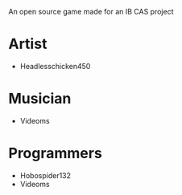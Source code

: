 An open source game made for an IB CAS project

# Artist

- Headlesschicken450

# Musician

- Videoms

# Programmers 

- Hobospider132
- Videoms
